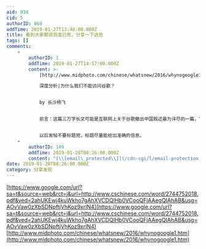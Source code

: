 ```yaml
---
aid: 934
cid: 5
authorID: 860
addTime: 2019-01-27T13:48:00.000Z
title: 看到大家都说百度已死，分享一下这些
tags: []
comments:
    -
        authorID: 1
        addTime: 2019-01-27T14:57:00.000Z
        content: >-
            [http://www.midphoto.com/chinese/whatsnew/2016/whynogoogle1.htm](http://www.midphoto.com/chinese/whatsnew/2016/whynogoogle1.htm)  

            深度分析|为什么我们不能访问谷歌？


            by 长沙杨飞


            前言：这篇三万字长文可能是互联网上关于谷歌撤出中国叙述最为详尽的一篇，它通过事件回顾、原因分析和未来展望，辅以诸多案例，全景式再现了谷歌事件的真实面貌，驳斥了所谓的“为人民屏蔽互联网”的谎言，指出既得利益集团以及政府高级官员假公济私才是谷歌和YouTube等世界知名网站被封锁的真正原因。本文亦穿插回顾了中国新闻出版和互联网管制的历史和现状，最后提出了四点建议，希望对中国互联网环境的正常化有所助益。


            以后发帖不要标题党，标题尽量能给出准确的信息。
    -
        authorID: 149
        addTime: 2019-01-28T08:26:00.000Z
        content: "[\\[email\_protected\\]](/cdn-cgi/l/email-protection)"
date: 2019-01-28T08:26:00.000Z
category: 分享发现
---
```


[https://www.google.com/url?sa=t&source=web&rct=j&url=http://www.cschinese.com/word/2744752018.pdf&ved=2ahUKEwj4kuWkho7gAhXVCDQIHb0VCooQFjAAegQIAhAB&usg=AOvVaw0zXbSDNpftjVhKoz9xrlN4](https://www.google.com/url?sa=t&source=web&rct=j&url=http://www.cschinese.com/word/2744752018.pdf&ved=2ahUKEwj4kuWkho7gAhXVCDQIHb0VCooQFjAAegQIAhAB&usg=AOvVaw0zXbSDNpftjVhKoz9xrlN4)  
[http://www.midphoto.com/chinese/whatsnew/2016/whynogoogle1.htm](http://www.midphoto.com/chinese/whatsnew/2016/whynogoogle1.htm)
